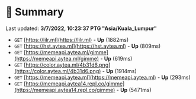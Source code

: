 # 📖 Summary
Last updated: **3/7/2022, 10:23:37 PTG "Asia/Kuala_Lumpur"**

- `GET` [https://lilr.ml](https://lilr.ml) - **Up** (1882ms)
- `GET` [https://hst.aytea.ml](https://hst.aytea.ml) - **Up** (809ms)
- `GET` [https://memeapi.aytea.ml/gimme](https://memeapi.aytea.ml/gimme) - **Up** (619ms)
- `GET` [https://color.aytea.ml/4b31d6.png](https://color.aytea.ml/4b31d6.png) - **Up** (1914ms)
- `GET` [https://memeapi.aytea.ml](https://memeapi.aytea.ml) - **Up** (293ms)
- `GET` [https://memeapi.aytea14.repl.co/gimme](https://memeapi.aytea14.repl.co/gimme) - **Up** (5471ms)

